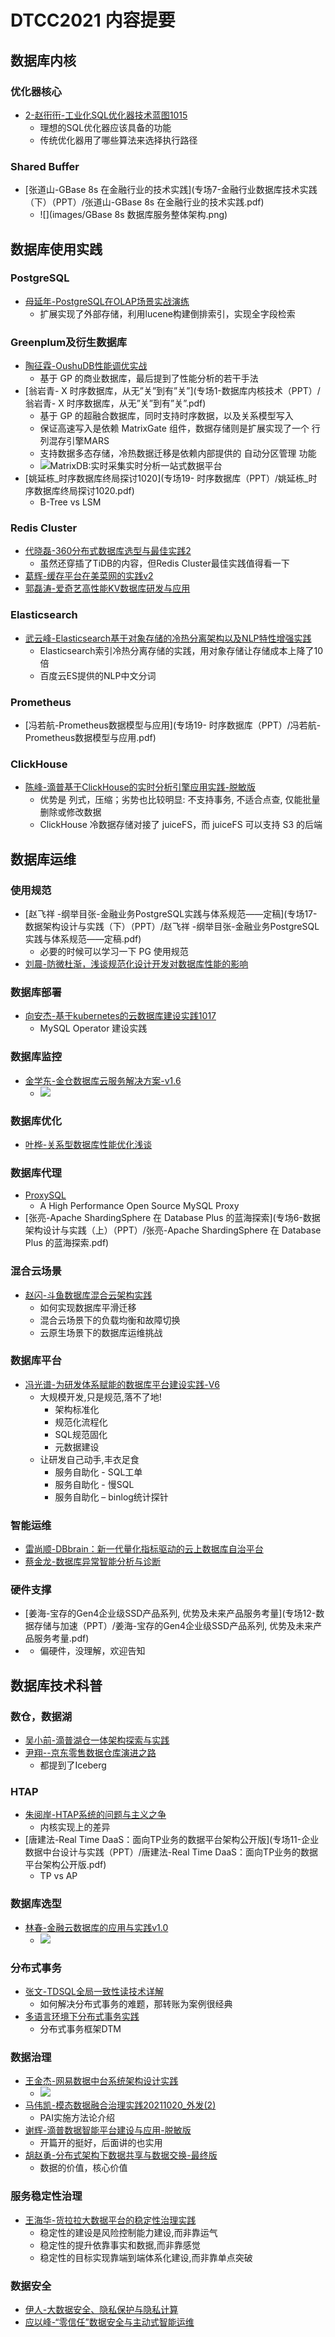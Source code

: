 # DTCC2021 内容提要

## 数据库内核

### 优化器核心

- [2-赵衎衎-工业化SQL优化器技术蓝图1015](./浪潮云溪定制专场（PPT）/2-赵衎衎-工业化SQL优化器技术蓝图1015.pdf)
    - 理想的SQL优化器应该具备的功能
    - 传统优化器用了哪些算法来选择执行路径
### Shared Buffer

- [张道山-GBase 8s 在金融行业的技术实践](专场7-金融行业数据库技术实践（下）（PPT）/张道山-GBase 8s 在金融行业的技术实践.pdf)
    - ![](images/GBase 8s 数据库服务整体架构.png)

## 数据库使用实践

### PostgreSQL

- [母延年-PostgreSQL在OLAP场景实战演练](专场4-分布式数据库应用最佳实践（上）（PPT）/母延年-PostgreSQL在OLAP场景实战演练-分享版pptx.pdf)
    - 扩展实现了外部存储，利用lucene构建倒排索引，实现全字段检索

### Greenplum及衍生数据库

- [陶征霖-OushuDB性能调优实战](专场1-数据库内核技术（PPT）/陶征霖-OushuDB性能调优实战.pdf) 
    - 基于 GP 的商业数据库，最后提到了性能分析的若干手法
- [翁岩青- X 时序数据库，从无”关”到有”关”](专场1-数据库内核技术（PPT）/翁岩青- X 时序数据库，从无”关”到有”关”.pdf)
    - 基于 GP 的超融合数据库，同时支持时序数据，以及关系模型写入
    - 保证高速写入是依赖 MatrixGate 组件，数据存储则是扩展实现了一个 行列混存引擎MARS 
    - 支持数据多态存储，冷热数据迁移是依赖内部提供的 自动分区管理 功能
    - ![MatrixDB:实时采集实时分析一站式数据平台](images/MatrixDB:实时采集实时分析一站式数据平台.png)
- [姚延栋_时序数据库终局探讨1020](专场19- 时序数据库（PPT）/姚延栋_时序数据库终局探讨1020.pdf)
    - B-Tree vs LSM

### Redis Cluster

- [代晓磊-360分布式数据库选型与最佳实践2](专场9-分布式数据库技术最佳实践（下）（PPT）/代晓磊-360分布式数据库选型与最佳实践2.pdf)
    - 虽然还穿插了TiDB的内容，但Redis Cluster最佳实践值得看一下
- [葛辉-缓存平台在美菜网的实践v2](专场16-NoSQL数据库/葛辉-缓存平台在美菜网的实践v2.pdf)
- [郭磊涛-爱奇艺高性能KV数据库研发与应用](专场17-数据架构设计与实践（下）（PPT）/郭磊涛-爱奇艺高性能KV数据库研发与应用.pdf)

### Elasticsearch

- [武云峰-Elasticsearch基于对象存储的冷热分离架构以及NLP特性增强实践](专场4-分布式数据库应用最佳实践（上）（PPT）/武云峰-Elasticsearch基于对象存储的冷热分离架构以及NLP特性增强实践.pdf)
    - Elasticsearch索引冷热分离存储的实践，用对象存储让存储成本上降了10倍
    - 百度云ES提供的NLP中文分词

### Prometheus

- [冯若航-Prometheus数据模型与应用](专场19- 时序数据库（PPT）/冯若航-Prometheus数据模型与应用.pdf)

### ClickHouse

- [陈峰-滴普基于ClickHouse的实时分析引擎应用实践-脱敏版](./主会场2-数造未来（PPT）/陈峰-滴普基于ClickHouse的实时分析引擎应用实践-脱敏版.pdf)
    - 优势是 列式，压缩；劣势也比较明显: 不支持事务, 不适合点查, 仅能批量删除或修改数据
    - ClickHouse 冷数据存储对接了 juiceFS，而 juiceFS 可以支持 S3 的后端

## 数据库运维

### 使用规范

- [赵飞祥 -纲举目张-金融业务PostgreSQL实践与体系规范——定稿](专场17-数据架构设计与实践（下）（PPT）/赵飞祥 -纲举目张-金融业务PostgreSQL实践与体系规范——定稿.pdf)
    - 必要的时候可以学习一下 PG 使用规范
- [刘晨-防微杜渐，浅谈规范化设计开发对数据库性能的影响](专场18-性能优化与SQL审计（PPT）/刘晨-防微杜渐，浅谈规范化设计开发对数据库性能的影响.pdf)

### 数据库部署

- [向安杰-基于kubernetes的云数据库建设实践1017](专场3-云原生数据库开发与实践（上）（PPT）/向安杰-基于kubernetes的云数据库建设实践1017-向安杰.pdf)
    - MySQL Operator 建设实践

### 数据库监控

- [金学东-金仓数据库云服务解决方案-v1.6](专场3-云原生数据库开发与实践（上）（PPT）/金学东-金仓数据库云服务解决方案-v1.6(2)(1).pdf)
    - ![](images/金仓DB统一监控.png)

### 数据库优化

- [叶桦-关系型数据库性能优化浅谈](专场18-性能优化与SQL审计（PPT）/叶桦-关系型数据库性能优化浅谈.pdf)

### 数据库代理

- [ProxySQL](https://www.proxysql.com/) 
    - A High Performance Open Source MySQL Proxy
- [张亮-Apache ShardingSphere 在 Database Plus 的蓝海探索](专场6-数据架构设计与实践（上）（PPT）/张亮-Apache ShardingSphere 在 Database Plus 的蓝海探索.pdf) 

### 混合云场景

- [赵闪-斗鱼数据库混合云架构实践](专场14-数据库安全与智能运维（上）（PPT）/赵闪-斗鱼数据库混合云架构实践.pdf)
    - 如何实现数据库平滑迁移
    - 混合云场景下的负载均衡和故障切换
    - 云原生场景下的数据库运维挑战

### 数据库平台

- [冯光谱-为研发体系赋能的数据库平台建设实践-V6](专场6-数据架构设计与实践（上）（PPT）/冯光谱-为研发体系赋能的数据库平台建设实践-V6.pdf)
    - 大规模开发,只是规范,落不了地!
        - 架构标准化
        - 规范化流程化
        - SQL规范固化
        - 元数据建设
    - 让研发自己动手,丰衣足食
        - 服务自助化 - SQL工单
        - 服务自助化 - 慢SQL
        - 服务自助化 – binlog统计探针

### 智能运维

- [雷尚顺-DBbrain：新一代量化指标驱动的云上数据库自治平台](专场8-云原生数据库开发与实践（下）（PPT）/雷尚顺-DBbrain：新一代量化指标驱动的云上数据库自治平台.pdf)
- [蔡金龙-数据库异常智能分析与诊断](专场20-数据库安全与智能运维（下）（PPT）/蔡金龙-数据库异常智能分析与诊断-V2.pdf)

### 硬件支撑

- [姜海-宝存的Gen4企业级SSD产品系列, 优势及未来产品服务考量](专场12-数据存储与加速（PPT）/姜海-宝存的Gen4企业级SSD产品系列, 优势及未来产品服务考量.pdf)
- [](专场12-数据存储与加速（PPT）/魏兴华-内存计算和可计算存储在数据库场景中的应用.pdf)
    - 偏硬件，没理解，欢迎告知

## 数据库技术科普

### 数仓，数据湖

- [吴小前-滴普湖仓一体架构探索与实践](专场3-云原生数据库开发与实践（上）（PPT）/吴小前-滴普湖仓一体架构探索与实践-.pdf)
- [尹翔--京东零售数据仓库演进之路](专场11-企业数据中台设计与实践（PPT）/尹翔--京东零售数据仓库演进之路.pdf)
    - 都提到了Iceberg

### HTAP

- [朱阅岸-HTAP系统的问题与主义之争](专场1-数据库内核技术（PPT）/朱阅岸-HTAP系统的问题与主义之争.pdf)
    - 内核实现上的差异
- [唐建法-Real Time DaaS：面向TP业务的数据平台架构公开版](专场11-企业数据中台设计与实践（PPT）/唐建法-Real Time DaaS：面向TP业务的数据平台架构公开版.pdf)
    - TP vs AP

### 数据库选型

- [林春-金融云数据库的应用与实践v1.0](专场7-金融行业数据库技术实践（下）（PPT）/林春-金融云数据库的应用与实践v1.0.pdf)
    - ![](images/分布式数据库选型考量.png)

### 分布式事务

- [张文-TDSQL全局一致性读技术详解](专场2-金融行业数据库技术实践（上）（PPT）/张文-TDSQL全局一致性读技术详解.pdf)
    - 如何解决分布式事务的难题，那转账为案例很经典
- [多语言环境下分布式事务实践](专场9-分布式数据库技术最佳实践（下）（PPT）/叶东富-多语言环境下分布式事务实践.pdf)
    - 分布式事务框架DTM

### 数据治理

- [王金杰-网易数据中台系统架构设计实践](专场11-企业数据中台设计与实践（PPT）/王金杰-网易数据中台系统架构设计实践.pdf)
    - ![](images/模型设计中心.png)
- [马伟凯-模态数据融合治理实践20211020_外发(2)](专场13-数据治理（PPT）/马伟凯-模态数据融合治理实践20211020_外发(2).pdf)
    - PAI实施方法论介绍
- [谢辉-滴普数据智能平台建设与应用-脱敏版](专场13-数据治理（PPT）/谢辉-滴普数据智能平台建设与应用-脱敏版.pdf)
    - 开篇开的挺好，后面讲的也实用
- [胡赵勇-分布式架构下数据共享与数据交换-最终版](专场17-数据架构设计与实践（下）（PPT）/胡赵勇-分布式架构下数据共享与数据交换-最终版.pdf)
    - 数据的价值，核心价值

### 服务稳定性治理

- [王海华-货拉拉大数据平台的稳定性治理实践](专场13-数据治理（PPT）/王海华-货拉拉大数据平台的稳定性治理实践.pdf)
    - 稳定性的建设是风险控制能力建设,而非靠运气
    - 稳定性的提升依靠事实和数据,而非靠感觉
    - 稳定性的目标实现靠端到端体系化建设,而非靠单点突破

### 数据安全

- [伊人-大数据安全、隐私保护与隐私计算](专场15-人工智能与大数据应用（上）（PPT）/伊人-大数据安全、隐私保护与隐私计算.pdf)
- [应以峰-“零信任”数据安全与主动式智能运维](专场14-数据库安全与智能运维（上）（PPT）/应以峰-“零信任”数据安全与主动式智能运维.pdf)